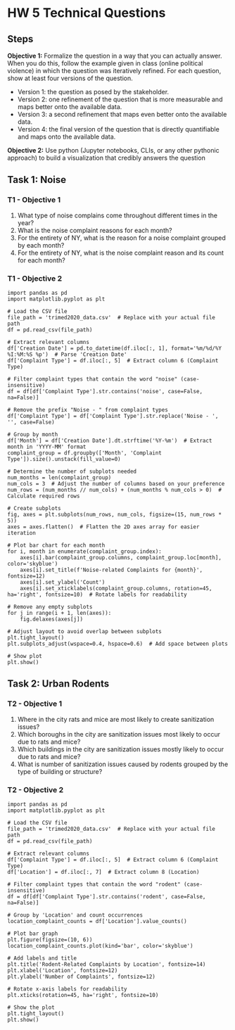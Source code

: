 # HW 5 Technical Questions

## Steps

**Objective 1:** Formalize the question in a way that you can actually answer. When you do this, follow the example given in class (online political violence) in which the question was iteratively refined. For each question, show at least four versions of the question.

- Version 1: the question as posed by the stakeholder.
- Version 2: one refinement of the question that is more measurable and maps better onto the available data.
- Version 3: a second refinement that maps even better onto the available data.
- Version 4: the final version of the question that is directly quantifiable and maps onto the available data.

**Objective 2:** Use python (Jupyter notebooks, CLIs, or any other pythonic approach) to build a visualization that credibly answers the question

## Task 1: Noise

### T1 - Objective 1

1. What type of noise complains come throughout different times in the year?
2. What is the noise complaint reasons for each month?
3. For the entirety of NY, what is the reason for a noise complaint grouped by each month?
4. For the entirety of NY, what is the noise complaint reason and its count for each month?

### T1 - Objective 2

```
import pandas as pd
import matplotlib.pyplot as plt

# Load the CSV file
file_path = 'trimed2020_data.csv'  # Replace with your actual file path
df = pd.read_csv(file_path)

# Extract relevant columns
df['Creation Date'] = pd.to_datetime(df.iloc[:, 1], format='%m/%d/%Y %I:%M:%S %p')  # Parse 'Creation Date'
df['Complaint Type'] = df.iloc[:, 5]  # Extract column 6 (Complaint Type)

# Filter complaint types that contain the word "noise" (case-insensitive)
df = df[df['Complaint Type'].str.contains('noise', case=False, na=False)]

# Remove the prefix "Noise - " from complaint types
df['Complaint Type'] = df['Complaint Type'].str.replace('Noise - ', '', case=False)

# Group by month
df['Month'] = df['Creation Date'].dt.strftime('%Y-%m')  # Extract month in 'YYYY-MM' format
complaint_group = df.groupby(['Month', 'Complaint Type']).size().unstack(fill_value=0)

# Determine the number of subplots needed
num_months = len(complaint_group)
num_cols = 3  # Adjust the number of columns based on your preference
num_rows = (num_months // num_cols) + (num_months % num_cols > 0)  # Calculate required rows

# Create subplots
fig, axes = plt.subplots(num_rows, num_cols, figsize=(15, num_rows * 5))
axes = axes.flatten()  # Flatten the 2D axes array for easier iteration

# Plot bar chart for each month
for i, month in enumerate(complaint_group.index):
    axes[i].bar(complaint_group.columns, complaint_group.loc[month], color='skyblue')
    axes[i].set_title(f'Noise-related Complaints for {month}', fontsize=12)
    axes[i].set_ylabel('Count')
    axes[i].set_xticklabels(complaint_group.columns, rotation=45, ha='right', fontsize=10)  # Rotate labels for readability

# Remove any empty subplots
for j in range(i + 1, len(axes)):
    fig.delaxes(axes[j])

# Adjust layout to avoid overlap between subplots
plt.tight_layout()
plt.subplots_adjust(wspace=0.4, hspace=0.6)  # Add space between plots

# Show plot
plt.show()
```

## Task 2: Urban Rodents

### T2 - Objective 1

1. Where in the city rats and mice are most likely to create sanitization issues?
2. Which boroughs in the city are sanitization issues most likely to occur due to rats and mice?
3. Which buildings in the city are sanitization issues mostly likely to occur due to rats and mice?
4. What is number of sanitization issues caused by rodents grouped by the type of building or structure?

### T2 - Objective 2

```
import pandas as pd
import matplotlib.pyplot as plt

# Load the CSV file
file_path = 'trimed2020_data.csv'  # Replace with your actual file path
df = pd.read_csv(file_path)

# Extract relevant columns
df['Complaint Type'] = df.iloc[:, 5]  # Extract column 6 (Complaint Type)
df['Location'] = df.iloc[:, 7]  # Extract column 8 (Location)

# Filter complaint types that contain the word "rodent" (case-insensitive)
df = df[df['Complaint Type'].str.contains('rodent', case=False, na=False)]

# Group by 'Location' and count occurrences
location_complaint_counts = df['Location'].value_counts()

# Plot bar graph
plt.figure(figsize=(10, 6))
location_complaint_counts.plot(kind='bar', color='skyblue')

# Add labels and title
plt.title('Rodent-Related Complaints by Location', fontsize=14)
plt.xlabel('Location', fontsize=12)
plt.ylabel('Number of Complaints', fontsize=12)

# Rotate x-axis labels for readability
plt.xticks(rotation=45, ha='right', fontsize=10)

# Show the plot
plt.tight_layout()
plt.show()
```
